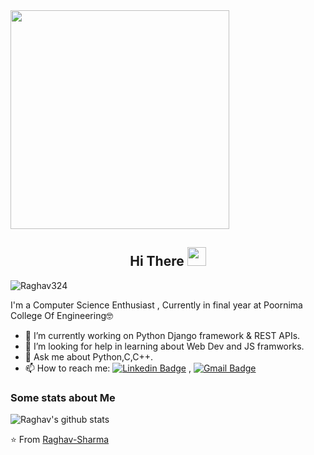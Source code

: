<img src="https://camo.githubusercontent.com/3b7c592ede97b6138ffd4b1cc1541c2f3b11fd39/687474703a2f2f33312e6d656469612e74756d626c722e636f6d2f31376665613932306666333665663466356238373764353231366137616164392f74756d626c725f6d6f39786a65387a5a34317163626975666f315f313238302e676966" height="350px" width ="350px">


<h2 align="Center">  Hi There <img src="https://media.giphy.com/media/WUlplcMpOCEmTGBtBW/giphy.gif" width="30"> </h3>
<p align="left"> <img src="https://komarev.com/ghpvc/?username=Raghav324" alt="Raghav324" /> </p>


I'm a Computer Science Enthusiast , Currently in final year at Poornima College Of Engineering🤓

- 🔭 I’m currently working on Python Django framework & REST APIs.  
- 🤔 I’m looking for help in learning about Web Dev and JS framworks. 
- 💬 Ask me about Python,C,C++.
- 📫 How to reach me:
[![Linkedin Badge](https://img.shields.io/badge/-LinkedIn-blue?style=flat-square&logo=Linkedin&logoColor=white&link=https://https://www.linkedin.com/in/raghav-sharma-471336170/)](https://www.linkedin.com/in/raghav-sharma-471336170/) 
, [![Gmail Badge](https://img.shields.io/badge/-Gmail-c14438?style=flat-square&logo=Gmail&logoColor=white&link=mailto:sraghav352@gmail.com)](mailto:saraghav352@gmail.com) 

### Some stats about Me
<img alt="Raghav's github stats" src="https://github-readme-stats.vercel.app/api?username=Raghav324&&show_icons=true&title_color=ffffff&icon_color=bb2acf&text_color=daf7dc&bg_color=151515" >

⭐️ From [Raghav-Sharma](https://github.com/Raghav324)

